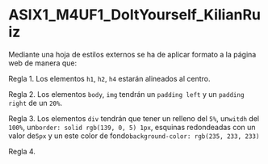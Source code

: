 # ASIX1_M4UF1_DoItYourself_KilianRuiz
Mediante una hoja de estilos externos se ha de aplicar formato a la página web de manera que:

Regla 1. Los elementos ```h1```, ```h2```, ```h4``` estarán alineados al centro.

Regla 2. Los elementos ```body```, ```img``` tendrán un ```padding left``` y un ```padding right``` de un ```20%```.

Regla 3. Los elementos ```div```  tendrán que tener un relleno del ```5%```, un```witdh``` del ```100%```, un```border: solid rgb(139, 0, 5) 1px```, esquinas redondeadas con un valor de```5px``` y un este color de fondo```background-color: rgb(235, 233, 233)```

Regla 4. 
